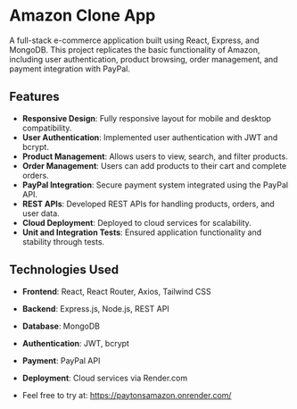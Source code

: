 # Amazon Clone App

A full-stack e-commerce application built using React, Express, and MongoDB. This project replicates the basic functionality of Amazon, including user authentication, product browsing, order management, and payment integration with PayPal.

## Features

- **Responsive Design**: Fully responsive layout for mobile and desktop compatibility.
- **User Authentication**: Implemented user authentication with JWT and bcrypt.
- **Product Management**: Allows users to view, search, and filter products.
- **Order Management**: Users can add products to their cart and complete orders.
- **PayPal Integration**: Secure payment system integrated using the PayPal API.
- **REST APIs**: Developed REST APIs for handling products, orders, and user data.
- **Cloud Deployment**: Deployed to cloud services for scalability.
- **Unit and Integration Tests**: Ensured application functionality and stability through tests.

## Technologies Used

- **Frontend**: React, React Router, Axios, Tailwind CSS
- **Backend**: Express.js, Node.js, REST API
- **Database**: MongoDB
- **Authentication**: JWT, bcrypt
- **Payment**: PayPal API
- **Deployment**: Cloud services via Render.com

- Feel free to try at: https://paytonsamazon.onrender.com/
